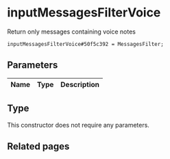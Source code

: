 # inputMessagesFilterVoice
Return only messages containing voice notes

```
inputMessagesFilterVoice#50f5c392 = MessagesFilter;
```

## Parameters
| Name | Type | Description |
| ---- | :----: | ----------- |


## Type
This constructor does not require any parameters.

## Related pages
